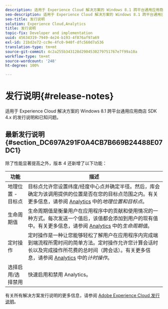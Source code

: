 ```yaml
---
description: 适用于 Experience Cloud 解决方案的 Windows 8.1 跨平台通用应用商店 SDK 4.x 的发行说明和已知问题。
seo-description: 适用于 Experience Cloud 解决方案的 Windows 8.1 跨平台通用应用商店 SDK 4.x 的发行说明和已知问题。
seo-title: 发行说明
solution: Experience Cloud,Analytics
title: 发行说明
topic-fix: Developer and implementation
uuid: 45634319-7949-4e24-b193-4f876af97a69
exl-id: 21bd2e72-cc9e-4fc0-940f-dfc560d7a536
translation-type: tm+mt
source-git-commit: 4c2a255b343128d2904530279751767e7f99a10a
workflow-type: tm+mt
source-wordcount: '248'
ht-degree: 100%

---
```


# 发行说明{#release-notes}

适用于 Experience Cloud 解决方案的 Windows 8.1 跨平台通用应用商店 SDK 4.x 的发行说明和已知问题。

## 最新发行说明 {#section_DC697A291F0A4CB7B669B24488E07DC1}

除了性能显著提高之外，版本 4 还新增了以下功能：

| 功能 | 描述 |
|--- |--- |
| 地理位置 - 目标点 | 目标点允许您设置纬度/经度中心点并确定半径。然后，库会确定为该调用提供的位置是否在您的目标点范围之内。有关更多信息，请参阅 [Analytics](/help/windows-appstore/analytics/analytics.md) 中的&#x200B;*地理位置和目标点*。 |
| 生命周期值 | 生命周期值是衡量用户在应用程序中的贡献和使用情况的一种方式。每次发送一个值后，该值都会添加到用户的现有值中。有关更多信息，请参阅 [Analytics](/help/windows-appstore/analytics/analytics.md) 中的&#x200B;*生命周期值*。 |
| 定时操作 | 定时操作是一种让您能够轻松了解用户在应用程序内完成端到端流程所需时间的简单方法。定时操作允许您计算会话时长以及完成操作所花费的总时间（跨会话）。有关更多信息，请参阅 [Analytics](/help/windows-appstore/analytics/analytics.md) 中的&#x200B;*计时操作*。 |
| 选择启用/选择禁用 | 快速启用和禁用 Analytics。 |


有关所有解决方案发行说明的更多信息，请参阅 [Adobe Experience Cloud 发行说明](https://docs.adobe.com/content/help/zh-Hans/release-notes/experience-cloud/current.html)。
